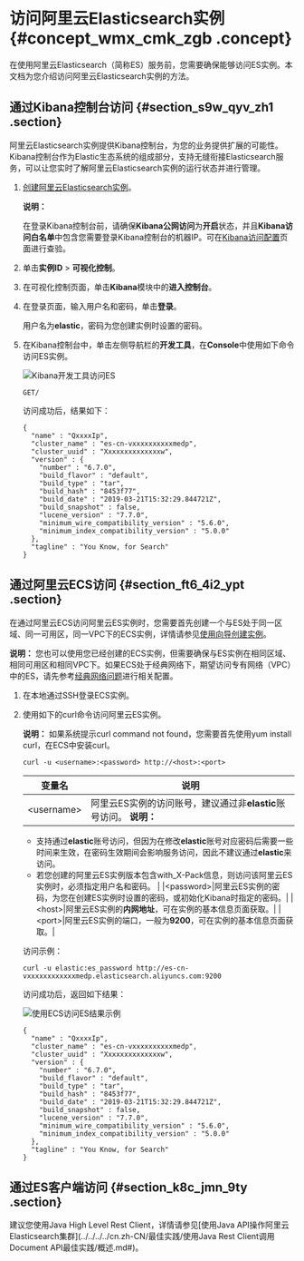 # 访问阿里云Elasticsearch实例 {#concept_wmx_cmk_zgb .concept}

在使用阿里云Elasticsearch（简称ES）服务前，您需要确保能够访问ES实例。本文档为您介绍访问阿里云Elasticsearch实例的方法。

## 通过Kibana控制台访问 {#section_s9w_qyv_zh1 .section}

阿里云Elasticsearch实例提供Kibana控制台，为您的业务提供扩展的可能性。Kibana控制台作为Elastic生态系统的组成部分，支持无缝衔接Elasticsearch服务，可以让您实时了解阿里云Elasticsearch实例的运行状态并进行管理。

1.  [创建阿里云Elasticsearch实例](cn.zh-CN/快速入门/创建实例/创建阿里云Elasticsearch实例.md#)。

    **说明：** 

    在登录Kibana控制台前，请确保**Kibana公网访问**为**开启**状态，并且**Kibana访问白名单**中包含您需要登录Kibana控制台的机器IP。可在[Kibana访问配置](../../../../cn.zh-CN/实例/可视化控制/Kibana/访问配置.md#)页面进行查验。

2.  单击**实例ID** \> **可视化控制**。
3.  在可视化控制页面，单击**Kibana**模块中的**进入控制台**。
4.  在登录页面，输入用户名和密码，单击**登录**。

    用户名为**elastic**，密码为您创建实例时设置的密码。

5.  在Kibana控制台中，单击左侧导航栏的**开发工具**，在**Console**中使用如下命令访问ES实例。

    ![Kibana开发工具访问ES](http://static-aliyun-doc.oss-cn-hangzhou.aliyuncs.com/assets/img/134284/156878734358786_zh-CN.png)

    ``` {#codeblock_jyk_ick_c6j}
    GET/
    ```

    访问成功后，结果如下：

    ``` {#codeblock_5nb_udk_59n}
    {
      "name" : "QxxxxIp",
      "cluster_name" : "es-cn-vxxxxxxxxxxmedp",
      "cluster_uuid" : "Xxxxxxxxxxxxxxw",
      "version" : {
        "number" : "6.7.0",
        "build_flavor" : "default",
        "build_type" : "tar",
        "build_hash" : "8453f77",
        "build_date" : "2019-03-21T15:32:29.844721Z",
        "build_snapshot" : false,
        "lucene_version" : "7.7.0",
        "minimum_wire_compatibility_version" : "5.6.0",
        "minimum_index_compatibility_version" : "5.0.0"
      },
      "tagline" : "You Know, for Search"
    }
    ```


## 通过阿里云ECS访问 {#section_ft6_4i2_ypt .section}

在通过阿里云ECS访问阿里云ES实例时，您需要首先创建一个与ES处于同一区域、同一可用区，同一VPC下的ECS实例，详情请参见[使用向导创建实例](../../../../cn.zh-CN/实例/创建实例/使用向导创建实例.md#)。

**说明：** 您也可以使用您已经创建的ECS实例，但需要确保与ES实例在相同区域、相同可用区和相同VPC下。如果ECS处于经典网络下，期望访问专有网络（VPC）中的ES，请先参考[经典网络问题](../../../../cn.zh-CN/常见问题/经典网络问题.md#)进行相关配置。

1.  在本地通过SSH登录ECS实例。
2.  使用如下的curl命令访问阿里云ES实例。

    **说明：** 如果系统提示curl command not found，您需要首先使用yum install curl，在ECS中安装curl。

    ``` {#codeblock_s9p_3ex_gri}
    curl -u <username>:<password> http://<host>:<port>
    ```

    |变量名|说明|
    |---|--|
    |<username\>|阿里云ES实例的访问账号，建议通过非**elastic**账号访问。 **说明：** 

    -   支持通过**elastic**账号访问，但因为在修改**elastic**账号对应密码后需要一些时间来生效，在密码生效期间会影响服务访问，因此不建议通过**elastic**来访问。
    -   若您创建的阿里云ES实例版本包含with\_X-Pack信息，则访问该阿里云ES实例时，必须指定用户名和密码。
 |
    |<password\>|阿里云ES实例的密码，为您在创建ES实例时设置的密码，或初始化Kibana时指定的密码。|
    |<host\>|阿里云ES实例的**内网地址**，可在实例的基本信息页面获取。|
    |<port\>|阿里云ES实例的端口，一般为**9200**，可在实例的基本信息页面获取。|

    访问示例：

    ``` {#codeblock_1fb_n90_10l}
    curl -u elastic:es_password http://es-cn-vxxxxxxxxxxxxmedp.elasticsearch.aliyuncs.com:9200
    ```

    访问成功后，返回如下结果：

    ![使用ECS访问ES结果示例](http://static-aliyun-doc.oss-cn-hangzhou.aliyuncs.com/assets/img/134284/156878734358858_zh-CN.png)

    ``` {#codeblock_up0_drz_men}
    {
      "name" : "QxxxxIp",
      "cluster_name" : "es-cn-vxxxxxxxxxxmedp",
      "cluster_uuid" : "Xxxxxxxxxxxxxxw",
      "version" : {
        "number" : "6.7.0",
        "build_flavor" : "default",
        "build_type" : "tar",
        "build_hash" : "8453f77",
        "build_date" : "2019-03-21T15:32:29.844721Z",
        "build_snapshot" : false,
        "lucene_version" : "7.7.0",
        "minimum_wire_compatibility_version" : "5.6.0",
        "minimum_index_compatibility_version" : "5.0.0"
      },
      "tagline" : "You Know, for Search"
    }
    ```


## 通过ES客户端访问 {#section_k8c_jmn_9ty .section}

建议您使用Java High Level Rest Client，详情请参见[使用Java API操作阿里云Elasticsearch集群](../../../../cn.zh-CN/最佳实践/使用Java Rest Client调用Document API最佳实践/概述.md#)。

